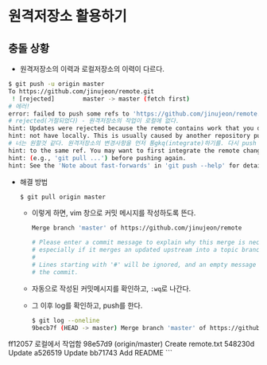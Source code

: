 # 원격저장소 활용하기

## 충돌 상황

* 원격저장소의 이력과 로컬저장소의 이력이 다르다.

```bash
$ git push -u origin master
To https://github.com/jinujeon/remote.git
 ! [rejected]        master -> master (fetch first)
# 에러!
error: failed to push some refs to 'https://github.com/jinujeon/remote.git'
# rejected(거절되었다) - 원격저장소의 작업이 로컬에 없다.
hint: Updates were rejected because the remote contains work that you do
hint: not have locally. This is usually caused by another repository pushing
# 너는 원할것 같다. 원격저장소의 변경사항을 먼저 통gkq(integrate)하기를. 다시 push 하기전에
hint: to the same ref. You may want to first integrate the remote changes
hint: (e.g., 'git pull ...') before pushing again.
hint: See the 'Note about fast-forwards' in 'git push --help' for details.
```

* 해결 방법

  ```bash
  $ git pull origin master
  ```

  * 이렇게 하면, vim 창으로 커밋 메시지를 작성하도록 뜬다.

    ```bash
    Merge branch 'master' of https://github.com/jinujeon/remote
    
    # Please enter a commit message to explain why this merge is necessary,
    # especially if it merges an updated upstream into a topic branch.
    #
    # Lines starting with '#' will be ignored, and an empty message aborts
    # the commit.
    ```

  * 자동으로 작성된 커밋메시지를 확인하고, `:wq`로 나간다.

  * 그 이후 log를 확인하고, push를 한다.

    ```bash
    $ git log --oneline
    9becb7f (HEAD -> master) Merge branch 'master' of https://github.aster
ff12057 로컬에서 작업함
    98e57d9 (origin/master) Create remote.txt
    548230d Update
    a526519 Update
    bb71743 Add README
    ```
    
    